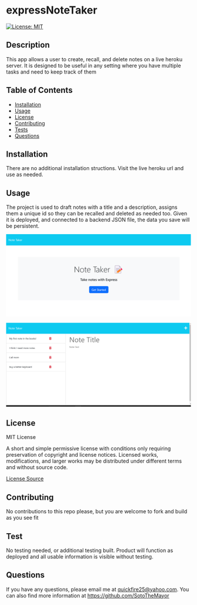 # expressNoteTaker

[![License: MIT](https://img.shields.io/badge/License-MIT-yellow.svg)](https://choosealicense.com/licenses/mit/)


## Description
This app allows a user to create, recall, and delete notes on a live heroku server.  It is designed to be useful in any setting where you have multiple tasks and need to keep track of them

## Table of Contents
* [Installation](#installation)
* [Usage](#usage)
* [License](#license)
* [Contributing](#contributing)
* [Tests](#tests)
* [Questions](#questions)


## Installation
There are no additional installation structions.  Visit the live heroku url and use as needed.


## Usage
The project is used to draft notes with a title and a description, assigns them a unique id so they can be recalled and deleted as needed too.  Given it is deployed, and connected to a backend JSON file, the data you save will be persistent.

![image of homepage](./Assets/final%20homepage.png)

![image of homepage](./Assets/final%20notes.png)

## License

MIT License

A short and simple permissive license with conditions only requiring preservation of copyright and license notices. 
Licensed works, modifications, and larger works may be distributed under different terms and without source code.

[License Source](https://choosealicense.com/licenses/)
    


## Contributing
No contributions to this repo please, but you are welcome to fork and build as you see fit


## Test
No testing needed, or additional testing built.  Product will function as deployed and all usable information is visible without testing.


## Questions
If you have any questions, please email me at quickfire25@yahoo.com.
You can also find more information at https://github.com/SotoTheMayor
